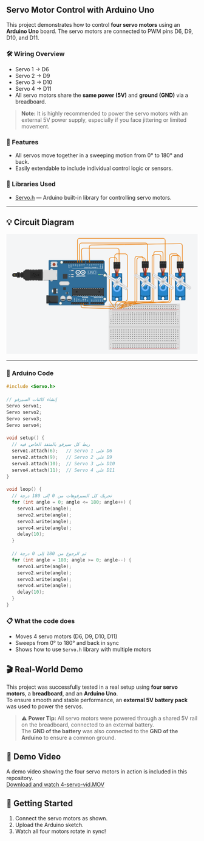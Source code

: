 ## Servo Motor Control with Arduino Uno

This project demonstrates how to control **four servo motors** using an **Arduino Uno** board. The servo motors are connected to PWM pins D6, D9, D10, and D11.

### 🛠 Wiring Overview

- Servo 1 → D6  
- Servo 2 → D9  
- Servo 3 → D10  
- Servo 4 → D11  
- All servo motors share the **same power (5V)** and **ground (GND)** via a breadboard.

> **Note:** It is highly recommended to power the servo motors with an external 5V power supply, especially if you face jittering or limited movement.

### 🧠 Features

- All servos move together in a sweeping motion from 0° to 180° and back.
- Easily extendable to include individual control logic or sensors.

### 🔧 Libraries Used

- [Servo.h](https://www.arduino.cc/en/Reference/Servo) — Arduino built-in library for controlling servo motors.

---

## 💡 Circuit Diagram

![servo-arduino](<4-servo-moving.png>)

---
### 🔧 Arduino Code

```cpp
#include <Servo.h>

// إنشاء كائنات السيرفو
Servo servo1;
Servo servo2;
Servo servo3;
Servo servo4;

void setup() {
  // ربط كل سيرفو بالمنفذ الخاص فيه
  servo1.attach(6);   // Servo 1 على D6
  servo2.attach(9);   // Servo 2 على D9
  servo3.attach(10);  // Servo 3 على D10
  servo4.attach(11);  // Servo 4 على D11
}

void loop() {
  // تحريك كل السيرفوهات من 0 إلى 180 درجة
  for (int angle = 0; angle <= 180; angle++) {
    servo1.write(angle);
    servo2.write(angle);
    servo3.write(angle);
    servo4.write(angle);
    delay(10);
  }

  // ثم الرجوع من 180 إلى 0 درجة
  for (int angle = 180; angle >= 0; angle--) {
    servo1.write(angle);
    servo2.write(angle);
    servo3.write(angle);
    servo4.write(angle);
    delay(10);
  }
}
```
### 📋 What the code does

- Moves 4 servo motors (D6, D9, D10, D11)
- Sweeps from 0° to 180° and back in sync
- Shows how to use `Servo.h` library with multiple motors

## 🎬 Real-World Demo

This project was successfully tested in a real setup using **four servo motors**, a **breadboard**, and an **Arduino Uno**.  
To ensure smooth and stable performance, an **external 5V battery pack** was used to power the servos.

> ⚠️ **Power Tip:** All servo motors were powered through a shared 5V rail on the breadboard, connected to an external battery.  
> The **GND of the battery** was also connected to the **GND of the Arduino** to ensure a common ground.

## 🎥 Demo Video

A demo video showing the four servo motors in action is included in this repository.  
[Download and watch 4-servo-vid.MOV](4-servo-vid.MOV)


## 🚀 Getting Started

1. Connect the servo motors as shown.
2. Upload the Arduino sketch.
3. Watch all four motors rotate in sync!

